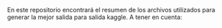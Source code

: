 En este repositorio encontrará el resumen de los archivos utilizados para generar la mejor salida para salida kaggle. A tener en cuenta:

